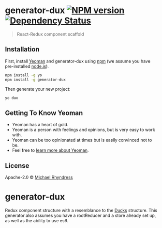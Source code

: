# generator-dux [![NPM version][npm-image]][npm-url] [![Dependency Status][daviddm-image]][daviddm-url]
> React-Redux component scaffold

## Installation

First, install [Yeoman](http://yeoman.io) and generator-dux using [npm](https://www.npmjs.com/) (we assume you have pre-installed [node.js](https://nodejs.org/)).

```bash
npm install -g yo
npm install -g generator-dux
```

Then generate your new project:

```bash
yo dux
```

## Getting To Know Yeoman

 * Yeoman has a heart of gold.
 * Yeoman is a person with feelings and opinions, but is very easy to work with.
 * Yeoman can be too opinionated at times but is easily convinced not to be.
 * Feel free to [learn more about Yeoman](http://yeoman.io/).

## License

Apache-2.0 © [Michael Rhyndress]()

# generator-dux
Redux component structure with a resemblance to the [Ducks][ducks-url] structure.
This generator also assumes you have a rootReducer and a store already set up, as well as the ability to use es6.

[npm-image]: https://badge.fury.io/js/generator-dux.svg
[npm-url]: https://npmjs.org/package/generator-dux
[daviddm-image]: https://david-dm.org/michaelrhyndress/generator-dux.svg?theme=shields.io
[daviddm-url]: https://david-dm.org/michaelrhyndress/generator-dux
[ducks-url]: https://github.com/erikras/ducks-modular-redux
